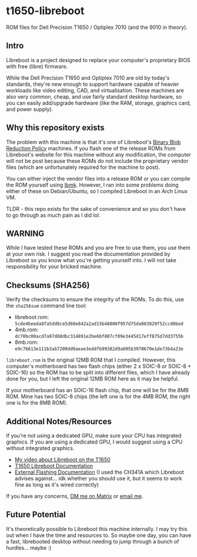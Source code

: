 # t1650-libreboot
ROM files for Dell Precision T1650 / Optiplex 7010 (and the 9010 in theory).

## Intro

Libreboot is a project designed to replace your computer's proprietary BIOS with free (libre) firmware. 

While the Dell Precision T1650 and Optiplex 7010 are old by today's standards, they're new enough to support hardware capable of heavier workloads like video editing, CAD, and virtualisation. These machines are also very common, cheap, and use fairly standard desktop hardware, so you can easily add/upgrade hardware (like the RAM, storage, graphics card, and power supply).

## Why this repository exists

The problem with this machine is that it's one of Libreboot's [Binary Blob Reduction Policy](https://libreboot.org/news/policy.html) machines. If you flash one of the release ROMs from Libreboot's website for this machine without any modification, the computer will not be post because these ROMs do not include the proprietary vendor files (which are unfortunately required for the machine to post).

You can either inject the vendor files into a release ROM or you can compile the ROM yourself using [lbmk](https://libreboot.org/docs/build/). However, I ran into some problems doing either of these on Debian/Ubuntu, so I compiled Libreboot in an Arch Linux VM.

TLDR - this repo exists for the sake of convenience and so you don't have to go through as much pain as I did lol.

## WARNING

While I have tested these ROMs and you are free to use them, you use them at your own risk. I suggest you read the documentation provided by Libreboot so you know what you're getting yourself into. I will not take responsibility for your bricked machine.

## Checksums (SHA256)

Verify the checksums to ensure the integrity of the ROMs. To do this, use the `sha256sum` command line tool:

- libreboot.rom: `5cde4beeda8fa5dd8ce5d60e842a2ad15b48800f957d75da083020f52ccd0bed`
- 4mb.rom: `dc70bc00acd7a97d88dbc314891e2be6bf807cf09e3445d17eff875d7dd3755b`
- 8mb.rom: `e9c76613e111b3ab7209dd9aeae3eddfb99382d9a095b3970670e1de73b4a23e`

`libreboot.rom` is the original 12MB ROM that I compiled. However, this computer's motherboard has two flash chips (either 2 x SOIC-8 or SOIC-8 + SOIC-16) so the ROM has to be split into different files, which I have already done for you, but I left the original 12MB ROM here as it may be helpful.

If your motherboard has an SOIC-16 flash chip, that one will be for the 8MB ROM. Mine has two SOIC-8 chips (the left one is for the 4MB ROM, the right one is for the 8MB ROM).

## Additional Notes/Resources

If you're not using a dedicated GPU, make sure your CPU has integrated graphics. If you are using a dedicated GPU, I would suggest using a CPU without integrated graphics. 

- [My video about Libreboot on the T1650](https://www.youtube.com/watch?v=HxsQ4j8U_Fk)
- [T1650 Libreboot Documentation](https://libreboot.org/docs/install/t1650.html)
- [External Flashing Documentation](https://libreboot.org/docs/install/spi.html) (I used the CH341A which Libreboot advises against... idk whether you should use it, but it seems to work fine as long as it's wired correctly)

If you have any concerns, [DM me on Matrix](https://matrix.to/#/@notnapoleon:envs.net) or [email me](mailto:taz@notnapoleon.net). 

## Future Potential

It's theoretically possible to Libreboot this machine internally. I may try this out when I have the time and resources to. So maybe one day, you can have a fast, librebooted desktop without needing to jump through a bunch of hurdles... maybe :)
